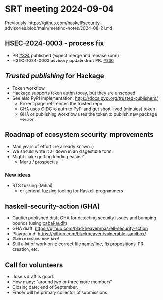 # SRT meeting 2024-09-04

Previously: https://github.com/haskell/security-advisories/blob/main/meeting-notes/2024-08-21.md

## HSEC-2024-0003 - process fix

- PR [#324](https://github.com/haskell/process/pull/324) published (expect merge and release soon)
- HSEC-2024-0003 advisory update draft PR: [#236](https://github.com/haskell/security-advisories/pull/236)

## *Trusted publishing* for Hackage

- Token workflow
- Hackage supports token authn today, but they are unscoped
- See also PyPI implementation: https://docs.pypi.org/trusted-publishers/
  - Project page references the trusted repo
  - GHA uses OIDC to auth to PyPI and get short-lived (minutes) token
  - GHA or publishing workflow uses the token to publish new package version.

## Roadmap of ecosystem security improvements

- Man years of effort are already known :)
- We should write it all down in an disgestible form.
- Might make getting funding easier?
  - Menu / prospectus

### New ideas

- RTS fuzzing (Mihai)
  - or general fuzzing tooling for Haskell programmers

## haskell-security-action (GHA)

- Gautier published draft GHA for detecting security
  issues and bumping bounds (using [cabal-audit](https://github.com/MangoIV/cabal-audit/pull/50))
- GHA draft: https://github.com/blackheaven/haskell-security-action
- Playground: https://github.com/blackheaven/vulnerable-sandbox/ 
- Please review and test!
- Still a lot of work on it: correct file name/line, fix propositions, PR creation, etc.

## Call for volunteers

- Jose's draft is good.
- How many: "around two or three more members"
- Closing date: end of September.
- Fraser will be primary collector of submissions

